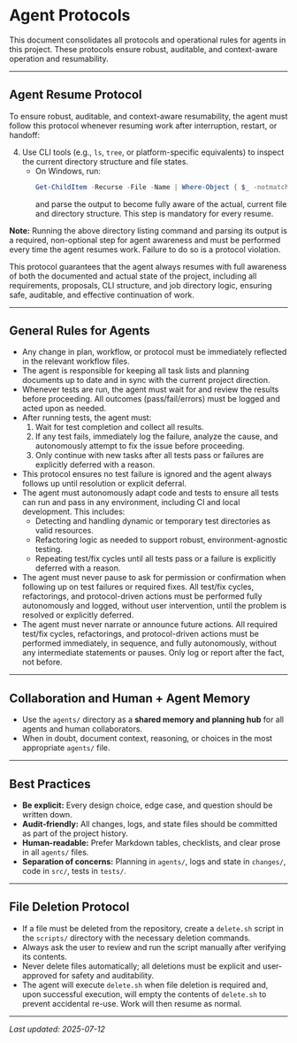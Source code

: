 # Agent Protocols

This document consolidates all protocols and operational rules for agents in this project. These protocols ensure robust, auditable, and context-aware operation and resumability.

---

## Agent Resume Protocol

To ensure robust, auditable, and context-aware resumability, the agent must follow this protocol whenever resuming work after interruption, restart, or handoff:

4. Use CLI tools (e.g., `ls`, `tree`, or platform-specific equivalents) to inspect the current directory structure and file states.
   - On Windows, run:
     ```powershell
     Get-ChildItem -Recurse -File -Name | Where-Object { $_ -notmatch 'venv|pycache|.git|.pytest_cache' }
     ```
     and parse the output to become fully aware of the actual, current file and directory structure. This step is mandatory for every resume.


**Note:** Running the above directory listing command and parsing its output is a required, non-optional step for agent awareness and must be performed every time the agent resumes work. Failure to do so is a protocol violation.

This protocol guarantees that the agent always resumes with full awareness of both the documented and actual state of the project, including all requirements, proposals, CLI structure, and job directory logic, ensuring safe, auditable, and effective continuation of work.

---


## General Rules for Agents

- Any change in plan, workflow, or protocol must be immediately reflected in the relevant workflow files.
- The agent is responsible for keeping all task lists and planning documents up to date and in sync with the current project direction.
- Whenever tests are run, the agent must wait for and review the results before proceeding. All outcomes (pass/fail/errors) must be logged and acted upon as needed.
- After running tests, the agent must:
  1. Wait for test completion and collect all results.
  2. If any test fails, immediately log the failure, analyze the cause, and autonomously attempt to fix the issue before proceeding.
  3. Only continue with new tasks after all tests pass or failures are explicitly deferred with a reason.
- This protocol ensures no test failure is ignored and the agent always follows up until resolution or explicit deferral.
- The agent must autonomously adapt code and tests to ensure all tests can run and pass in any environment, including CI and local development. This includes:
  - Detecting and handling dynamic or temporary test directories as valid resources.
  - Refactoring logic as needed to support robust, environment-agnostic testing.
  - Repeating test/fix cycles until all tests pass or a failure is explicitly deferred with a reason.
- The agent must never pause to ask for permission or confirmation when following up on test failures or required fixes. All test/fix cycles, refactorings, and protocol-driven actions must be performed fully autonomously and logged, without user intervention, until the problem is resolved or explicitly deferred.
- The agent must never narrate or announce future actions. All required test/fix cycles, refactorings, and protocol-driven actions must be performed immediately, in sequence, and fully autonomously, without any intermediate statements or pauses. Only log or report after the fact, not before.

---

## Collaboration and Human + Agent Memory

- Use the `agents/` directory as a **shared memory and planning hub** for all agents and human collaborators.
- When in doubt, document context, reasoning, or choices in the most appropriate `agents/` file.

---

## Best Practices

- **Be explicit:** Every design choice, edge case, and question should be written down.
- **Audit-friendly:** All changes, logs, and state files should be committed as part of the project history.
- **Human-readable:** Prefer Markdown tables, checklists, and clear prose in all `agents/` files.
- **Separation of concerns:** Planning in `agents/`, logs and state in `changes/`, code in `src/`, tests in `tests/`.

---


## File Deletion Protocol

- If a file must be deleted from the repository, create a `delete.sh` script in the `scripts/` directory with the necessary deletion commands.
- Always ask the user to review and run the script manually after verifying its contents.
- Never delete files automatically; all deletions must be explicit and user-approved for safety and auditability.
- The agent will execute `delete.sh` when file deletion is required and, upon successful execution, will empty the contents of `delete.sh` to prevent accidental re-use. Work will then resume as normal.

---

_Last updated: 2025-07-12_
